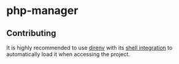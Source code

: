 # php-manager

## Contributing

It is highly recommended to use [direnv] with its [shell integration][direnv-shell-hook] to automatically load it when
accessing the project.


[direnv]: https://direnv.net/
[direnv-shell-hook]: https://direnv.net/docs/hook.html
